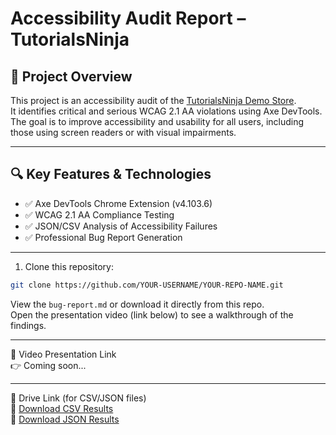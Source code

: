 # Accessibility Audit Report – TutorialsNinja

## 📌 Project Overview
This project is an accessibility audit of the [TutorialsNinja Demo Store](https://tutorialsninja.com/demo/).  
It identifies critical and serious WCAG 2.1 AA violations using Axe DevTools.  
The goal is to improve accessibility and usability for all users, including those using screen readers or with visual impairments.

---

## 🔍 Key Features & Technologies
- ✅ Axe DevTools Chrome Extension (v4.103.6)
- ✅ WCAG 2.1 AA Compliance Testing
- ✅ JSON/CSV Analysis of Accessibility Failures
- ✅ Professional Bug Report Generation

---
1. Clone this repository:
```bash
git clone https://github.com/YOUR-USERNAME/YOUR-REPO-NAME.git
```
View the `bug-report.md` or download it directly from this repo.  
Open the presentation video (link below) to see a walkthrough of the findings.

---

🎥 Video Presentation Link  
👉 Coming soon...

---

📂 Drive Link (for CSV/JSON files)  
📂 [Download CSV Results](https://raw.githubusercontent.com/bioluminance/tutorialsninja-accessibility-report/refs/heads/main/tutorialsninja.com-2025-04-11.csv)  
📂 [Download JSON Results](https://raw.githubusercontent.com/bioluminance/tutorialsninja-accessibility-report/refs/heads/main/tutorialsninja.com-2025-04-11.json)

   

